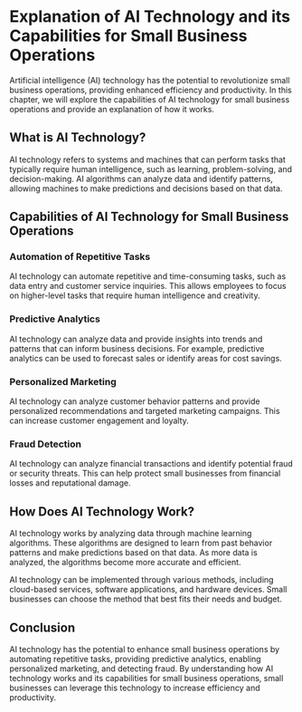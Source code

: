 Explanation of AI Technology and its Capabilities for Small Business Operations
======================================================================================================================================================

Artificial intelligence (AI) technology has the potential to revolutionize small business operations, providing enhanced efficiency and productivity. In this chapter, we will explore the capabilities of AI technology for small business operations and provide an explanation of how it works.

What is AI Technology?
----------------------

AI technology refers to systems and machines that can perform tasks that typically require human intelligence, such as learning, problem-solving, and decision-making. AI algorithms can analyze data and identify patterns, allowing machines to make predictions and decisions based on that data.

Capabilities of AI Technology for Small Business Operations
-----------------------------------------------------------

### Automation of Repetitive Tasks

AI technology can automate repetitive and time-consuming tasks, such as data entry and customer service inquiries. This allows employees to focus on higher-level tasks that require human intelligence and creativity.

### Predictive Analytics

AI technology can analyze data and provide insights into trends and patterns that can inform business decisions. For example, predictive analytics can be used to forecast sales or identify areas for cost savings.

### Personalized Marketing

AI technology can analyze customer behavior patterns and provide personalized recommendations and targeted marketing campaigns. This can increase customer engagement and loyalty.

### Fraud Detection

AI technology can analyze financial transactions and identify potential fraud or security threats. This can help protect small businesses from financial losses and reputational damage.

How Does AI Technology Work?
----------------------------

AI technology works by analyzing data through machine learning algorithms. These algorithms are designed to learn from past behavior patterns and make predictions based on that data. As more data is analyzed, the algorithms become more accurate and efficient.

AI technology can be implemented through various methods, including cloud-based services, software applications, and hardware devices. Small businesses can choose the method that best fits their needs and budget.

Conclusion
----------

AI technology has the potential to enhance small business operations by automating repetitive tasks, providing predictive analytics, enabling personalized marketing, and detecting fraud. By understanding how AI technology works and its capabilities for small business operations, small businesses can leverage this technology to increase efficiency and productivity.
